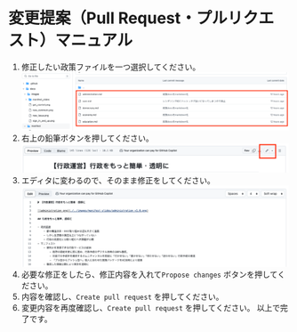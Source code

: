 # 変更提案（Pull Request・プルリクエスト）マニュアル

1. 修正したい政策ファイルを一つ選択してください。
![SelectManifest](./images/select_manifest.png)
2. 右上の鉛筆ボタンを押してください。
![PencilButton](./images/pencil_button.png)
3. エディタに変わるので、そのまま修正をしてください。
![EditingManifest](./images/editing_manifest.png)
4. 必要な修正をしたら、修正内容を入れて`Propose changes` ボタンを押してください。<!-- 画像を入れる -->
5. 内容を確認し、`Create pull request` を押してください。<!-- 画像を入れる -->
6. 変更内容を再度確認し、`Create pull request` を押してください。<!-- 画像を入れる -->
以上で完了です。
